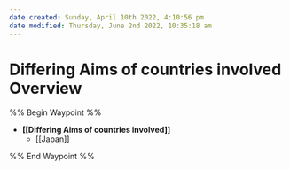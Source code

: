 ```yaml
---
date created: Sunday, April 10th 2022, 4:10:56 pm
date modified: Thursday, June 2nd 2022, 10:35:18 am
---
```


# Differing Aims of countries involved Overview

%% Begin Waypoint %%
- **[[Differing Aims of countries involved]]**
	- [[Japan]]

%% End Waypoint %%